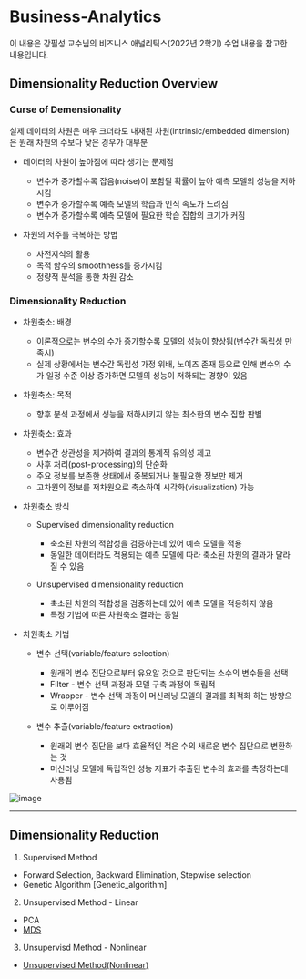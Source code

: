 # Business-Analytics
이 내용은 강필성 교수님의 비즈니스 애널리틱스(2022년 2학기) 수업 내용을 참고한 내용입니다. 

## Dimensionality Reduction Overview

### Curse of Demensionality
실제 데이터의 차원은 매우 크더라도 내재된 차원(intrinsic/embedded dimension)은 원래 차원의 수보다 낮은 경우가 대부분

- 데이터의 차원이 높아짐에 따라 생기는 문제점
  - 변수가 증가할수록 잡음(noise)이 포함될 확률이 높아 예측 모델의 성능을 저하시킴
  - 변수가 증가할수록 예측 모델의 학습과 인식 속도가 느려짐
  - 변수가 증가할수록 예측 모델에 필요한 학습 집합의 크기가 커짐
  
- 차원의 저주를 극복하는 방법
  - 사전지식의 활용
  - 목적 함수의 smoothness를 증가시킴
  - 정량적 분석을 통한 차원 감소

### Dimensionality Reduction

- 차원축소: 배경
  - 이론적으로는 변수의 수가 증가할수록 모델의 성능이 향상됨(변수간 독립성 만족시)
  - 실제 상황에서는 변수간 독립성 가정 위배, 노이즈 존재 등으로 인해 변수의 수가 일정 수준 이상 증가하면 모델의 성능이 저하되는 경향이 있음
  
- 차원축소: 목적
  - 향후 분석 과정에서 성능을 저하시키지 않는 최소한의 변수 집합 판별
  
- 차원축소: 효과
  - 변수간 상관성을 제거하여 결과의 통계적 유의성 제고
  - 사후 처리(post-processing)의 단순화
  - 주요 정보를 보존한 상태에서 중복되거나 불필요한 정보만 제거
  - 고차원의 정보를 저차원으로 축소하여 시각화(visualization) 가능
 
- 차원축소 방식
  - Supervised dimensionality reduction
    - 축소된 차원의 적합성을 검증하는데 있어 예측 모델을 적용
    - 동일한 데이터라도 적용되는 예측 모델에 따라 축소된 차원의 결과가 달라질 수 있음
  
  - Unsupervised dimensionality reduction
    - 축소된 차원의 적합성을 검증하는데 있어 예측 모델을 적용하지 않음
    - 특정 기법에 따른 차원축소 결과는 동일
 
- 차원축소 기법
  - 변수 선택(variable/feature selection)
    - 원래의 변수 집단으로부터 유요알 것으로 판단되는 소수의 변수들을 선택
    - Filter - 변수 선택 과정과 모델 구축 과정이 독립적
    - Wrapper - 변수 선택 과정이 머신러닝 모델의 결과를 최적화 하는 방향으로 이루어짐
    
  - 변수 추출(variable/feature extraction)
    - 원래의 변수 집단을 보다 효율적인 적은 수의 새로운 변수 집단으로 변환하는 것
    - 머신러닝 모델에 독립적인 성능 지표가 추출된 변수의 효과를 측정하는데 사용됨
    
![image](https://user-images.githubusercontent.com/112569789/194992865-312ada9a-68e0-4364-b64c-f4da0e9ac5a7.png)

-----------------------------------------------------------------------------------------------------------------

## Dimensionality Reduction
1. Supervised Method
- Forward Selection, Backward Elimination, Stepwise selection
- Genetic Algorithm [Genetic_algorithm]

2. Unsupervised Method - Linear
- PCA
- [MDS](https://github.com/YooD11/Business-Analytics/blob/main/MDS.ipynb)

3. Unsupervisd Method - Nonlinear
- [Unsupervised Method(Nonlinear)](https://github.com/YooD11/Business-Analytics/blob/main/Unsupervised_nonlinear.ipynb) 
 
    
 
 
 
